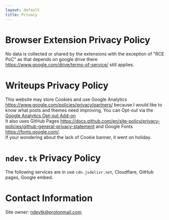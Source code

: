 ```yaml
---
layout: default
title: Privacy
---
```


# Browser Extension Privacy Policy
No data is collected or shared by the extensions with the exception of "RCE PoC" as that depends on google drive there <https://www.google.com/drive/terms-of-service/> still applies.

# Writeups Privacy Policy
This website may store Cookies and use Google Analytics <https://www.google.com/policies/privacy/partners/> because I would like to know what posts and themes need improving, You can Opt-out via the [Google Analytics Opt-out Add-on](https://chrome.google.com/webstore/detail/google-analytics-opt-out/fllaojicojecljbmefodhfapmkghcbnh)  
It also uses GitHub Pages <https://docs.github.com/en/site-policy/privacy-policies/github-general-privacy-statement> and Google Fonts <https://fonts.google.com/>.  
If your wondering about the lack of Cookie banner, it went on holiday.

# `ndev.tk` Privacy Policy
The following services are in use `cdn.jsdelivr.net`, Cloudflare, GitHub pages, Google embed.

# Contact Information
Site owner: [ndevtk@protonmail.com](mailto:ndevtk@protonmail.com)
